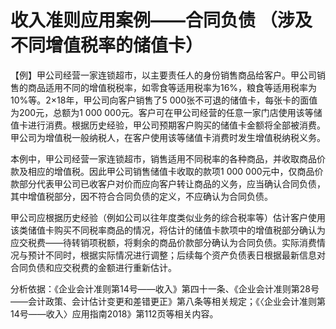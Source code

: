 # 收入准则应用案例——合同负债 （涉及不同增值税率的储值卡）

【例】甲公司经营一家连锁超市，以主要责任人的身份销售商品给客户。甲公司销售的商品适用不同的增值税税率，如零食等适用税率为16%，粮食等适用税率为10%等。2×18年，甲公司向客户销售了5 000张不可退的储值卡，每张卡的面值为200元，总额为1 000 000元。客户可在甲公司经营的任意一家门店使用该等储值卡进行消费。根据历史经验，甲公司预期客户购买的储值卡金额将全部被消费。甲公司为增值税一般纳税人，在客户使用该等储值卡消费时发生增值税纳税义务。

本例中，甲公司经营一家连锁超市，销售适用不同税率的各种商品，并收取商品价款及相应的增值税。因此甲公司销售储值卡收取的款项1 000 000元中，仅商品价款部分代表甲公司已收客户对价而应向客户转让商品的义务，应当确认合同负债，其中增值税部分，因不符合合同负债的定义，不应确认为合同负债。

甲公司应根据历史经验（例如公司以往年度类似业务的综合税率等）估计客户使用该类储值卡购买不同税率商品的情况，将估计的储值卡款项中的增值税部分确认为应交税费——待转销项税额，将剩余的商品价款部分确认为合同负债。实际消费情况与预计不同时，根据实际情况进行调整；后续每个资产负债表日根据最新信息对合同负债和应交税费的金额进行重新估计。

 分析依据：《企业会计准则第14号——收入》第四十一条、《企业会计准则第28号——会计政策、会计估计变更和差错更正》第八条等相关规定；《〈企业会计准则第14号——收入〉应用指南2018》第112页等相关内容。